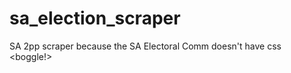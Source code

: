 sa_election_scraper
===================

SA 2pp scraper because the SA Electoral Comm doesn't have css &lt;boggle!>
